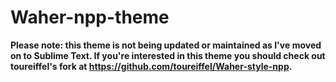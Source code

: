 Waher-npp-theme
===============

**Please note: this theme is not being updated or maintained as I've moved on to Sublime Text. If you're interested in this theme you should check out toureiffel's fork at https://github.com/toureiffel/Waher-style-npp.**


